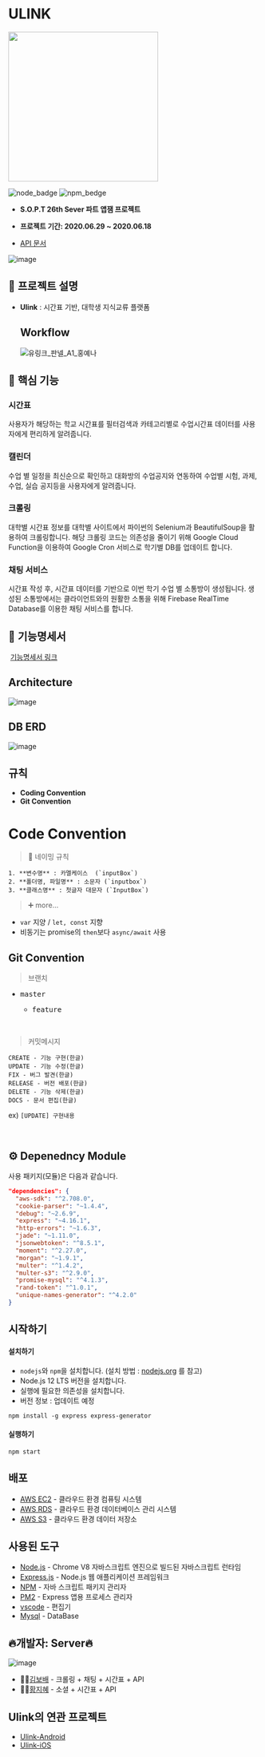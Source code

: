 # ULINK

<img width="300" src="https://user-images.githubusercontent.com/50284754/86553933-26c29d00-bf87-11ea-8c88-174ef6d70073.png">

![node_badge](https://img.shields.io/badge/node-v12.18.1-green) ![npm_bedge](https://img.shields.io/badge/npm-v6.14.5-blue)

* **S.O.P.T 26th Sever 파트 앱잼 프로젝트**

* **프로젝트 기간: 2020.06.29 ~ 2020.06.18**
* [API 문서](http://52.78.27.117:3000/docs/)

![image](https://user-images.githubusercontent.com/50284754/86920507-dbfe7c00-c164-11ea-84ef-c80b59616049.png)

## 📑 프로젝트 설명

* **Ulink** : 시간표 기반, 대학생 지식교류  플랫폼

  ## Workflow

  ![유링크_판넬_A1_홍예나](https://user-images.githubusercontent.com/50284754/86556988-d13ebe00-bf8f-11ea-9747-e2a6ae57960c.png)

  

## 📑 핵심 기능

### 시간표

사용자가 해당하는 학교 시간표를 필터검색과 카테고리별로 수업시간표 데이터를 사용자에게 편리하게 알려줍니다.

### 캘린더

수업 별 일정을 최신순으로 확인하고 대화방의 수업공지와 연동하여 수업별 시험, 과제, 수업, 실습 공지등을 사용자에게 알려줍니다.

  ### 크롤링

대학별 시간표 정보를 대학별 사이트에서 파이썬의 Selenium과 BeautifulSoup을 활용하여 크롤링합니다. 해당 크롤링 코드는 의존성을 줄이기 위해 Google Cloud Function을 이용하여 Google Cron 서비스로 학기별 DB를 업데이트 합니다.

### 채팅 서비스

시간표 작성 후, 시간표 데이터를 기반으로 이번 학기 수업 별 소통방이 생성됩니다. 생성된 소통방에서는 클라이언트와의 원활한 소통을 위해 Firebase RealTime Database를 이용한 채팅 서비스를 합니다.



## 📑 기능명세서

​	[기능명세서 링크](https://drive.google.com/file/d/18SxrR4FJkI5svQJtcbWA37azbJc3Ymhl/view?usp=sharing)



  ## Architecture

  ![image](https://user-images.githubusercontent.com/50284754/86923872-95f7e700-c169-11ea-95d0-76cd7e1cd922.png)


  ## DB ERD

  ![image](https://user-images.githubusercontent.com/50284754/86920840-444d5d80-c165-11ea-9276-cc3c19961cda.png)

  ## 규칙 

  * **Coding Convention**
  * **Git Convention**

  # Code Convention

  > 👅 네이밍 규칙

    1. **변수명** : 카멜케이스  (`inputBox`)
    2. **폴더명, 파일명** : 소문자 (`inputbox`)
    3. **클래스명** : 첫글자 대문자 (`InputBox`)

  > ➕ more...

  - `var` 지양 / `let, const` 지향
  - 비동기는 promise의 `then`보다 `async/await` 사용

  ## Git Convention

  >  브랜치


  * <kbd>master</kbd>

    * <kbd>feature</kbd>

      <br>

  > 커밋메시지

  ```
  CREATE - 기능 구현(한글)
  UPDATE - 기능 수정(한글)
  FIX - 버그 발견(한글)
  RELEASE - 버전 배포(한글)
  DELETE - 기능 삭제(한글)
  DOCS - 문서 편집(한글)
  ```

  ex) `[UPDATE] 구현내용`

  <br>

  ## ⚙️ Depenedncy Module

  사용 패키지(모듈)은 다음과 같습니다.

  ```json
  "dependencies": {
    "aws-sdk": "^2.708.0",
    "cookie-parser": "~1.4.4",
    "debug": "~2.6.9",
    "express": "~4.16.1",
    "http-errors": "~1.6.3",
    "jade": "~1.11.0",
    "jsonwebtoken": "^8.5.1",
    "moment": "^2.27.0",
    "morgan": "~1.9.1",
    "multer": "^1.4.2",
    "multer-s3": "^2.9.0",
    "promise-mysql": "^4.1.3",
    "rand-token": "^1.0.1",
    "unique-names-generator": "^4.2.0"
  }
  ```

  

  ## 시작하기

  #### 설치하기

  * `nodejs`와 `npm`을 설치합니다. (설치 방법 :  [nodejs.org](https://nodejs.org/) 를 참고)
  * Node.js 12 LTS 버전을 설치합니다.
  * 실행에 필요한 의존성을 설치합니다.
  * 버전 정보 : 업데이트 예정

  ```
  npm install -g express express-generator
  ```

  #### 실행하기

  ```
  npm start
  ```


  ## 배포

  * [AWS EC2](https://aws.amazon.com/ko/ec2/?sc_channel=PS&sc_campaign=acquisition_KR&sc_publisher=google&sc_medium=english_ec2_b&sc_content=ec2_e&sc_detail=awsec2&sc_category=ec2&sc_segment=177228231544&sc_matchtype=e&sc_country=KR&s_kwcid=AL!4422!3!177228231544!e!!g!!awsec2&ef_id=WkRozwAAAnO-lPWy:20180412120123:s) - 클라우드 환경 컴퓨팅 시스템
  * [AWS RDS](https://aws.amazon.com/ko/rds/) - 클라우드 환경 데이터베이스 관리 시스템
  * [AWS S3](https://aws.amazon.com/ko/s3/?sc_channel=PS&sc_campaign=acquisition_KR&sc_publisher=google&sc_medium=english_s3_b&sc_content=s3_e&sc_detail=awss3&sc_category=s3&sc_segment=177211245240&sc_matchtype=e&sc_country=KR&s_kwcid=AL!4422!3!177211245240!e!!g!!awss3&ef_id=WkRozwAAAnO-lPWy:20180412120059:s) - 클라우드 환경 데이터 저장소


  ## 사용된 도구 

  * [Node.js](https://nodejs.org/ko/) - Chrome V8 자바스크립트 엔진으로 빌드된 자바스크립트 런타임
  * [Express.js](http://expressjs.com/ko/) - Node.js 웹 애플리케이션 프레임워크
  * [NPM](https://rometools.github.io/rome/) - 자바 스크립트 패키지 관리자
  * [PM2](http://pm2.keymetrics.io/) - Express 앱용 프로세스 관리자
  * [vscode](https://code.visualstudio.com/) - 편집기
  * [Mysql](https://www.mysql.com/) - DataBase

  

  ## 🔥개발자: Server🔥

![image](https://user-images.githubusercontent.com/50284754/86920356-a48fcf80-c164-11ea-9a7a-edd3bfcc6e2b.png)

  * 👨‍💻[김보배](https://github.com/KimDoubleB) - 크롤링 + 채팅 + 시간표 + API
  * 👩‍💻[황지혜](https://github.com/jihye0420) - 소셜 + 시간표 + API 


  ## Ulink의 연관 프로젝트

  * [Ulink-Android](https://github.com/University-Link/Ulink-Android)
  * [Ulink-iOS](https://github.com/University-Link/Ulink-iOS)
